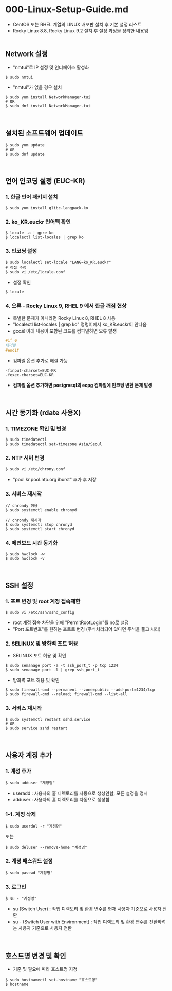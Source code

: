 # 000-Linux-Setup-Guide.md
- CentOS 또는 RHEL 계열의 LINUX 배포판 설치 후 기본 설정 리스트
- Rocky Linux 8.8, Rocky Linux 9.2 설치 후 설정 과정을 정리한 내용임
<br><br>

## Network 설정
- "nmtui"로 IP 설정 및 인터페이스 활성화
```shell
$ sudo nmtui
```
- "nmtui"가 없을 경우 설치
```shell
$ sudo yum install NetworkManager-tui
# OR
$ sudo dnf install NetworkManager-tui
```
<br>

## 설치된 소프트웨어 업데이트
```shell
$ sudo yum update
# OR
$ sudo dnf update
```
<br>

## 언어 인코딩 설정 (EUC-KR)
### 1. 한글 언어 패키지 설치
```shell
$ sudo yum install glibc-langpack-ko
```
### 2. ko_KR.euckr 언어팩 확인
```shell
$ locale -a | gpre ko
$ localectl list-locales | grep ko
```
### 3. 인코딩 설정
```shell
$ sudo localectl set-locale "LANG=ko_KR.euckr"
# 직접 수정
$ sudo vi /etc/locale.conf
```
- 설정 확인
```shell
$ locale
```
### 4. 오류 - Rocky Linux 9, RHEL 9 에서 한글 깨짐 현상
- 특별한 문제가 아니라면 Rocky Linux 8, RHEL 8 사용
- "localectl list-locales | grep ko" 명령어에서 ko_KR.euckr이 안나옴
- gcc로 아래 내용이 포함된 코드를 컴파일하면 오류 발생
```c
#if 0
테이블
#endif
```
- 컴파일 옵션 추가로 해결 가능
```make
-finput-charset=EUC-KR
-fexec-charset=EUC-KR
```
- <b>컴파일 옵션 추가하면 postgresql의 ecpg 컴파일에 인코딩 변환 문제 발생</b>

<br>

## 시간 동기화 (rdate 사용X)
### 1. TIMEZONE 확인 및 변경
```shell
$ sudo timedatectl
$ sudo timedatectl set-timezone Asia/Seoul
```
### 2. NTP 서버 변경
```shell
$ sudo vi /etc/chrony.conf
```
- "pool kr.pool.ntp.org iburst" 추가 후 저장
### 3. 서비스 재시작
```shell
// chrondy 허용
$ sudo systemctl enable chronyd

// chrondy 재시작
$ sudo systemctl stop chronyd
$ sudo systemctl start chronyd
```
### 4. 메인보드 시간 동기화
```shell
$ sudo hwclock -w
$ sudo hwclock -v
```
<br>

## SSH 설정
### 1. 포트 변경 및 root 계정 접속제한
 ```shell
 $ sudo vi /etc/ssh/sshd_config
 ```
- root 계정 접속 차단을 위해 "PermitRootLogin"를 no로 설정
- "Port 포트번호"를 원하는 포트로 변경 (주석처리되어 있다면 주석을 풀고 처리)
### 2. SELINUX 및 방화벽 포트 허용
- SELINUX 포트 허용 및 확인
```shell
$ sudo semanage port -a -t ssh_port_t -p tcp 1234
$ sudo semanage port -l | grep ssh_port_t
```
- 방화벽 포트 허용 및 확인
```shell
$ sudo firewall-cmd --permanent --zone=public --add-port=1234/tcp
$ sudo firewall-cmd --reload; firewall-cmd --list-all
```
### 3. 서비스 재시작
```shell
$ sudo systemctl restart sshd.service
# OR
$ sudo service sshd restart
```
<br>

## 사용자 계정 추가
### 1. 계정 추가
```shell
$ sudo adduser "계정명"
```
- useradd : 사용자의 홈 디렉토리를 자동으로 생성안함, 모든 설정을 명시
- adduser : 사용자의 홈 디렉토리를 자동으로 생성함
### 1-1. 계정 삭제
```shell
$ sudo userdel -r "계정명"
```
또는
```shell
$ sudo deluser --remove-home "계정명"
```
### 2. 계정 패스워드 설정
```shell
$ sudo passwd "계정명"
```
### 3. 로그인
```shell
$ su - "계정명"
```
- su (Switch User) : 작업 디렉토리 및 환경 변수를 현재 사용자 기준으로 사용자 전환
- su - (Switch User with Environment) : 작업 디렉토리 및 환경 변수를 전환하려는 사용자 기준으로 사용자 전환
<br>

## 호스트명 변경 및 확인
- 기준 및 필요에 따라 호스트명 지정
```shell
$ sudo hostnamectl set-hostname "호스트명"
$ hostname
```
<br>
